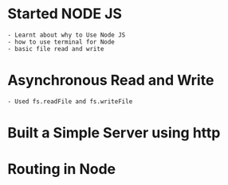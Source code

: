 # Started NODE JS 
    - Learnt about why to Use Node JS
    - how to use terminal for Node
    - basic file read and write

# Asynchronous Read and Write 
    - Used fs.readFile and fs.writeFile 

# Built a Simple Server using http 


# Routing in Node 